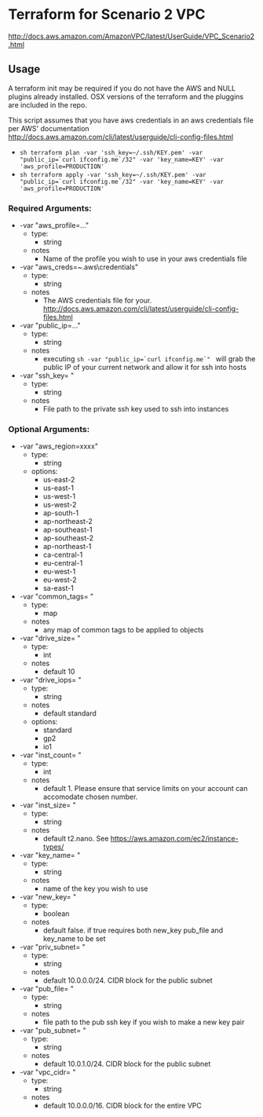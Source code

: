 # Terraform for Scenario 2 VPC
http://docs.aws.amazon.com/AmazonVPC/latest/UserGuide/VPC_Scenario2.html

## Usage
A terraform init may be required if you do not have the AWS and NULL plugins already installed.  OSX versions of the terraform and the pluggins are included in the repo.

This script assumes that you have aws credentials in an aws credentials file per AWS' documentation
http://docs.aws.amazon.com/cli/latest/userguide/cli-config-files.html

* ``` sh terraform plan -var 'ssh_key=~/.ssh/KEY.pem' -var "public_ip=`curl ifconfig.me`/32" -var 'key_name=KEY' -var 'aws_profile=PRODUCTION' ```
* ``` sh terraform apply -var 'ssh_key=~/.ssh/KEY.pem' -var "public_ip=`curl ifconfig.me`/32" -var 'key_name=KEY' -var 'aws_profile=PRODUCTION' ```

### Required Arguments:
* -var "aws_profile=..."
  * type:
    * string
  * notes
    * Name of the profile you wish to use in your aws credentials file
* -var "aws_creds=~\.aws\credentials"
  * type:
    * string
  * notes
    * The AWS credentials file for your.  http://docs.aws.amazon.com/cli/latest/userguide/cli-config-files.html
* -var "public_ip=..."
  * type:
    * string
  * notes
    * executing ```sh -var "public_ip=`curl ifconfig.me`" ``` will grab the public IP of your current network and allow it for ssh into hosts
* -var "ssh_key= "
  * type:
    * string
  * notes
    * File path to the private ssh key used to ssh into instances

### Optional Arguments:
* -var "aws_region=xxxx"
  * type:
    * string
  * options:
    * us-east-2
    * us-east-1
    * us-west-1
    * us-west-2
    * ap-south-1
    * ap-northeast-2
    * ap-southeast-1
    * ap-southeast-2
    * ap-northeast-1
    * ca-central-1
    * eu-central-1
    * eu-west-1
    * eu-west-2
    * sa-east-1
* -var "common_tags= "
  * type:
    * map
  * notes
    * any map of common tags to be applied to objects
* -var "drive_size= "
  * type:
    * int
  * notes
    * default 10
* -var "drive_iops= "
  * type:
    * string
  * notes
    * default standard
  * options:
    * standard
    * gp2
    * io1
* -var "inst_count= "
  * type:
    * int
  * notes
    * default 1.  Please ensure that service limits on your account can accomodate chosen number.
* -var "inst_size= "
  * type:
    * string
  * notes
    * default t2.nano. See https://aws.amazon.com/ec2/instance-types/
* -var "key_name= "
  * type:
    * string
  * notes
    * name of the key you wish to use
* -var "new_key= "
  * type:
    * boolean
  * notes
    * default false.  if true requires both new_key pub_file and key_name to be set
* -var "priv_subnet= "
  * type:
    * string
  * notes
    * default 10.0.0.0/24. CIDR block for the public subnet
* -var "pub_file= "
  * type:
    * string
  * notes
    * file path to the pub ssh key if you wish to make a new key pair
* -var "pub_subnet= "
  * type:
    * string
  * notes
    * default 10.0.1.0/24. CIDR block for the public subnet
* -var "vpc_cidr= "
  * type:
    * string
  * notes
    * default 10.0.0.0/16. CIDR block for the entire VPC





